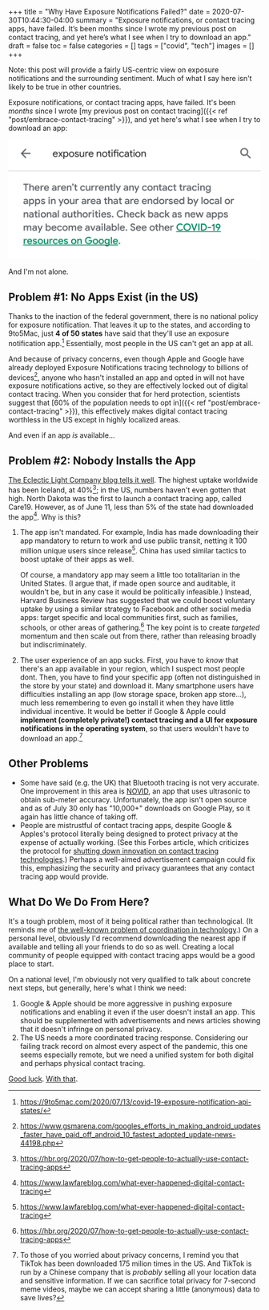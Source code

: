 +++
title = "Why Have Exposure Notifications Failed?"
date = 2020-07-30T10:44:30-04:00
summary =  "Exposure notifications, or contact tracing apps, have failed. It’s been months since I wrote my previous post on contact tracing, and yet here’s what I see when I try to download an app."
draft = false
toc = false
categories = []
tags = ["covid", "tech"]
images = []
+++

Note: this post will provide a fairly US-centric view on exposure notifications and the surrounding sentiment. Much of what I say here isn't likely to be true in other countries.

Exposure notifications, or contact tracing apps, have failed. It's been _months_ since I wrote [my previous post on contact tracing]({{< ref "post/embrace-contact-tracing" >}}), and yet here's what I see when I try to download an app:

![A screenshot reading "There aren't currently any contact tracing apps in your area that are endorsed by local or national authorities."](/images/2020-07-30-exposure-notifications-failed/no-apps.png)

And I'm not alone.

## Problem #1: No Apps Exist (in the US)

Thanks to the inaction of the federal government, there is no national policy for exposure notification. That leaves it up to the states, and according to 9to5Mac, just **4 of 50 states** have said that they'll use an exposure notification app.[^1] Essentially, most people in the US can't get an app at all.

And because of privacy concerns, even though Apple and Google have already deployed Exposure Notifications tracing technology to billions of devices[^2], anyone who hasn't installed an app and opted in will not have exposure notifications active, so they are effectively locked out of digital contact tracing. When you consider that for herd protection, scientists suggest that [60% of the population needs to opt in]({{< ref "post/embrace-contact-tracing" >}}), this effectively makes digital contact tracing worthless in the US except in highly localized areas.

And even if an app _is_ available...

## Problem #2: Nobody Installs the App

[The Eclectic Light Company blog tells it well](https://eclecticlight.co/2020/07/25/smartphone-contact-tracing-has-failed-everywhere/). The highest uptake worldwide has been Iceland, at 40%[^3]; in the US, numbers haven't even gotten that high. North Dakota was the first to launch a contact tracing app, called Care19. However, as of June 11, less than 5% of the state had downloaded the app[^4]. Why is this?

1. The app isn't mandated. For example, India has made downloading their app mandatory to return to work and use public transit, netting it 100 million unique users since release[^4]. China has used similar tactics to boost uptake of their apps as well.

   Of course, a mandatory app may seem a little too totalitarian in the United States. (I argue that, if made open source and auditable, it wouldn't be, but in any case it would be politically infeasible.) Instead, Harvard Business Review has suggested that we could boost voluntary uptake by using a similar strategy to Facebook and other social media apps: target specific and local communities first, such as families, schools, or other areas of gathering.[^3] The key point is to create _targeted_ momentum and then scale out from there, rather than releasing broadly but indiscriminately.

2. The user experience of an app sucks. First, you have to _know_ that there's an app available in your region, which I suspect most people dont. Then, you have to find your specific app (often not distinguished in the store by your state) and download it. Many smartphone users have difficulties installing an app (low storage space, broken app store...), much less remembering to even go install it when they have little individual incentive. It would be better if Google & Apple could **implement (completely private!) contact tracing and a UI for exposure notifications in the operating system**, so that users wouldn't have to download an app.[^5]

## Other Problems

- Some have said (e.g. the UK) that Bluetooth tracing is not very accurate. One improvement in this area is [NOVID](https://www.novid.org/), an app that uses ultrasonic to obtain sub-meter accuracy. Unfortunately, the app isn't open source and as of July 30 only has "10,000+" downloads on Google Play, so it again has little chance of taking off.
- People are mistrustful of contact tracing apps, despite Google & Apples's protocol literally being designed to protect privacy at the expense of actually working. (See this Forbes article, which criticizes the protocol for [shutting down innovation on contact tracing technologies](https://www.forbes.com/sites/zakdoffman/2020/06/19/how-apple-and-google-created-this-contact-tracing-disaster/#30a805247ca2).) Perhaps a well-aimed advertisement campaign could fix this, emphasizing the security and privacy guarantees that any contact tracing app would provide.

## What Do We Do From Here?

It's a tough problem, most of it being political rather than technological. (It reminds me of [the well-known problem of coordination in technology](https://www.gwern.net/Holy-wars#).) On a personal level, obviously I'd recommend downloading the nearest app if available and telling all your friends to do so as well. Creating a local community of people equipped with contact tracing apps would be a good place to start.

On a national level, I'm obviously not very qualified to talk about concrete next steps, but generally, here's what I think we need:

1. Google & Apple should be more aggressive in pushing exposure notifications and enabling it even if the user doesn't install an app. This should be supplemented with advertisements and news articles showing that it doesn't infringe on personal privacy.
2. The US needs a more coordinated tracing response. Considering our failing track record on almost every aspect of the pandemic, this one seems especially remote, but we need a unified system for both digital and perhaps physical contact tracing.

[Good luck](https://www.digitaltrends.com/news/big-tech-congress-antitrust-hearing-live-news-google-apple-amazon-facebook/). [With that](https://www.nytimes.com/interactive/2020/us/coronavirus-us-cases.html?action=click&module=Top%20Stories&pgtype=Homepage).

[^1]: https://9to5mac.com/2020/07/13/covid-19-exposure-notification-api-states/
[^2]: https://www.gsmarena.com/googles_efforts_in_making_android_updates_faster_have_paid_off_android_10_fastest_adopted_update-news-44198.php
[^3]: https://hbr.org/2020/07/how-to-get-people-to-actually-use-contact-tracing-apps
[^4]: https://www.lawfareblog.com/what-ever-happened-digital-contact-tracing
[^5]: To those of you worried about privacy concerns, I remind you that TikTok has been downloaded 175 milion times in the US. And TikTok is run by a Chinese company that is _probably_ selling all your location data and sensitive information. If we can sacrifice total privacy for 7-second meme videos, maybe we can accept sharing a little (anonymous) data to save lives?
